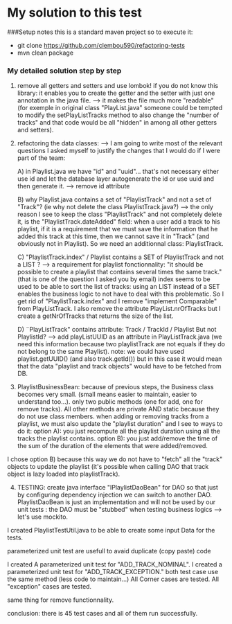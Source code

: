 # My solution to this test

###Setup notes
this is a standard maven project so to execute it:
 - git clone https://github.com/clembou590/refactoring-tests
 - mvn clean package

### My detailed solution step by step

1) remove all getters and setters and use lombok!
if you do not know this library: it enables you to create the getter and the setter with just one annotation in the java file.
--> it makes the file much more "readable" 
(for exemple in original class "PlayList.java" someone could be tempted to modify the setPlayListTracks method to also change the "number of tracks" and that code would be all "hidden" in among all other getters and setters).



2) refactoring the data classes:
--> I am going to write most of the relevant questions I asked myself to justify the changes that I would do if I were part of the team:

	A) in Playlist.java we have "id" and "uuid"... that's not necessary either use id and let the database layer autogenerate the id or use uuid and then generate it.
	--> remove id attribute

	B) why Playlist.java contains a set of "PlaylistTrack" and not a set of "Track"? (ie why not delete the class PlaylistTrack.java?)
	--> the only reason I see to keep the class "PlaylistTrack" and not completely delete it, is the "PlaylistTrack.dateAdded" field:
		when a user add a track to his playlist, if it is a requirement that we must save the information that he added this track at this time, then we cannot save it in "Track" (and obviously not in Playlist).
		So we need an additionnal class: PlaylistTrack.
		
	C) "PlaylistTrack.index" / Playlist contains a SET of PlaylistTrack and not a LIST ?
	--> a requirement for playlist fonctionnality: "it should be possible to create a playlist that contains several times the same track." (that is one of the question I asked you by email)
		index seems to be used to be able to sort the list of tracks: using an LIST instead of a SET enables the business logic to not have to deal with this problematic.
	    So I get rid of "PlaylistTrack.index" and I remove "implement Comparable" from PlayListTrack.
	    I also remove the attribute PlayList.nrOfTracks but I create a getNrOfTracks that returns the size of the list.
	    
	D) ¨PlayListTrack" contains attribute: Track / TrackId / Playlist But not PlaylistId?
	--> add playListUUID as an attribute in PlayListTrack.java (we need this information because two playlistTrack are not equals if they do not belong to the same Playlist).
	note: we could have used playlist.getUUID() (and also track.getId()) but in this case it would mean that the data "playlist and track objects" would have to be fetched from DB.
	
	 
3) PlaylistBusinessBean:
because of previous steps, the Business class becomes very small. (small means easier to maintain, easier to understand too...).
only two public methods (one for add, one for remove tracks). All other methods are private AND static because they do not use class members.
when adding or removing tracks from a playlist, we must also update the "playlist duration" and I see to ways to do it:
 option A): you just recompute all the playlist duration using all the tracks the playlist contains.
 option B): you just add/remove the time of the sum of the duration of the elements that were added/removed.
 
 I chose option B) because this way we do not have to "fetch" all the "track" objects to update the playlist (it's possible when calling DAO that track object is lazy loaded into playlistTrack).



4) TESTING:
create java interface "IPlaylistDaoBean" for DAO so that just by configuring dependency injection we can switch to another DAO.
PlaylistDaoBean is just an implementation and will not be used by our unit tests : the DAO must be "stubbed" when testing business logics --> let's use mockito.

I created PlaylistTestUtil.java to be able to create some input Data for the tests.

parameterized unit test are usefull to avaid duplicate (copy paste) code

I created A parameterized unit test for "ADD_TRACK_NOMINAL".
I created a parameterized unit test for "ADD_TRACK_EXCEPTION."
both test case use the same method (less code to maintain...)
All Corner cases are tested.
All "exception" cases are tested.

same thing for remove functionnality.

conclusion:
there is 45 test cases and all of them run successfully.

